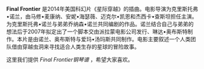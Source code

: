 

**Final Frontier**
是2014年美国科幻片《星际穿越》的插曲。电影导演为克里斯托弗•诺兰，由马修•麦康纳、安妮•海瑟薇、迈克尔•凯恩和杰西卡•查斯坦担任主演。为克里斯托弗•诺兰与弟弟乔纳森•诺兰共同编剧的作品。诺兰结合自己与弟弟的想法后于2007年拟定出了一个脚本交由派拉蒙电影公司发行、琳达•奥布斯特制作。本片是由诺兰、奥布斯特与爱玛•汤玛斯共同制作。电影主要叙述一个人类团队借由穿越虫洞来寻找适合人类生存的星球的冒险故事。

  
这里我们提供 _Final Frontier钢琴谱_ ，希望大家喜欢。


